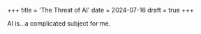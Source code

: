 +++
title = 'The Threat of AI'
date = 2024-07-16
draft = true
+++

AI is...a complicated subject for me.